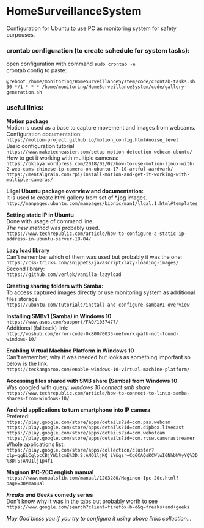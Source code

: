 # HomeSurveillanceSystem
Configuration for Ubuntu to use PC as monitoring system for safety purpouses.
  
### crontab configuration (to create schedule for system tasks):  
open configuration with command ```sudo crontab -e```  
crontab config to paste:  
```
@reboot /home/monitoring/HomeSurveillanceSystem/code/crontab-tasks.sh
30 */1 * * * /home/monitoring/HomeSurveillanceSystem/code/gallery-generation.sh 
```  
  
### useful links:  
**Motion package**  
Motion is used as a base to capture movement and images from webcams.  
Configuration documentation:  
```https://motion-project.github.io/motion_config.html#noise_level```  
Basic configuration tutorial  
```https://www.maketecheasier.com/setup-motion-detection-webcam-ubuntu/```  
How to get it working with multiple cameras:  
```https://bkjaya.wordpress.com/2018/02/02/how-to-use-motion-linux-with-2-web-cams-chinese-ip-camera-on-ubuntu-17-10-artful-aardvark/```  
```https://mentalgrain.com/rpi/install-motion-and-get-it-working-with-multiple-cameras/```   
  
**Lllgal Ubuntu package overview and documentation:**  
It is used to create html gallery from set of *.jpg images.  
```http://manpages.ubuntu.com/manpages/bionic/man1/llgal.1.html#templates```  
  
**Setting static IP in Ubuntu**  
Done with usage of command line.  
*The new method* was probably used.  
```https://www.techrepublic.com/article/how-to-configure-a-static-ip-address-in-ubuntu-server-18-04/```  
  
**Lazy load library**  
Can't remember which of them was used but probably it was the one:  
```https://css-tricks.com/snippets/javascript/lazy-loading-images/```  
Second library:  
```https://github.com/verlok/vanilla-lazyload```  
  
**Creating sharing folders with Samba:**  
To access captured images directly or use monitoring system as additional files storage.  
```https://ubuntu.com/tutorials/install-and-configure-samba#1-overview```  
  
**Installing SMBv1 (Samba) in Windows 10**  
```https://www.asus.com/support/FAQ/1037477/```  
Additional (fallback) link:  
```http://woshub.com/error-code-0x80070035-network-path-not-found-windows-10/```  
  
**Enabling Virtual Machine Platform in Windows 10**  
Can't remember, why it was needed but looks as something important so below is the link.  
```https://teckangaroo.com/enable-windows-10-virtual-machine-platform/```  
  
**Accessing files shared with SMB share (Samba) from Windows 10**  
Was googled with query: *windows 10 connect smb share*  
```https://www.techrepublic.com/article/how-to-connect-to-linux-samba-shares-from-windows-10/```  
  
**Android applications to turn smartphone into IP camera**  
Prefered:  
```https://play.google.com/store/apps/details?id=com.pas.webcam```  
```https://play.google.com/store/apps/details?id=com.dipbox.livecast```  
```https://play.google.com/store/apps/details?id=com.webofcam```  
```https://play.google.com/store/apps/details?id=com.rtsw.camerastreamer```  
Whole applications list:  
```https://play.google.com/store/apps/collection/cluster?clp=ggELCglpcCBjYW1lcmE%3D:S:ANO1ljKQ_iY&gsr=Cg6CAQsKCWlwIGNhbWVyYQ%3D%3D:S:ANO1ljIp4fI```  
  
**Maginon IPC-20C english manual**
```https://www.manualslib.com/manual/1203280/Maginon-Ipc-20c.html?page=38#manual```  
  
***Freaks and Geeks*** **comedy series**  
Don't know why it was in the tabs but probably worth to see  
```https://www.google.com/search?client=firefox-b-d&q=freaks+and+geeks```  
  
  
*May God bless you if you try to configure it using above links collection...*  
